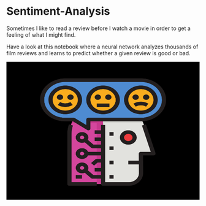 # Sentiment-Analysis

Sometimes I like to read a review before I watch a movie in order to get a feeling of what I might find.

Have a look at this notebook where a neural network analyzes thousands of film reviews and learns to predict whether a given review is good or bad. 

<img src="sentiment-analysis.png" alt="drawing" height="360" width="600"/>
